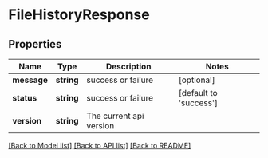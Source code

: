 # FileHistoryResponse

## Properties
Name | Type | Description | Notes
------------ | ------------- | ------------- | -------------
**message** | **string** | success or failure | [optional] 
**status** | **string** | success or failure | [default to 'success']
**version** | **string** | The current api version | 

[[Back to Model list]](../README.md#documentation-for-models) [[Back to API list]](../README.md#documentation-for-api-endpoints) [[Back to README]](../README.md)


